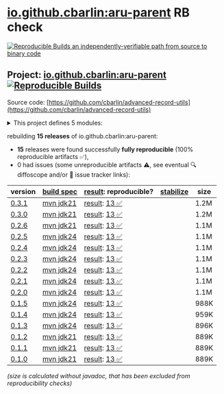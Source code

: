 [io.github.cbarlin:aru-parent](https://central.sonatype.com/artifact/io.github.cbarlin/aru-parent/versions) RB check
=======

[![Reproducible Builds](https://reproducible-builds.org/images/logos/rb.svg) an independently-verifiable path from source to binary code](https://reproducible-builds.org/)

## Project: [io.github.cbarlin:aru-parent](https://central.sonatype.com/artifact/io.github.cbarlin/aru-parent/versions) [![Reproducible Builds](https://img.shields.io/endpoint?url=https://raw.githubusercontent.com/jvm-repo-rebuild/reproducible-central/master/content/io/github/cbarlin/aru/badge.json)](https://github.com/jvm-repo-rebuild/reproducible-central/blob/master/content/io/github/cbarlin/aru/README.md)

Source code: [https://github.com/cbarlin/advanced-record-utils](https://github.com/cbarlin/advanced-record-utils)

<details><summary>This project defines 5 modules:</summary>

* [io.github.cbarlin:advanced-record-utils-annotations](https://central.sonatype.com/artifact/io.github.cbarlin/advanced-record-utils-annotations/overview)
* [io.github.cbarlin:advanced-record-utils-processor](https://central.sonatype.com/artifact/io.github.cbarlin/advanced-record-utils-processor/overview)
* [io.github.cbarlin:aru-parent](https://central.sonatype.com/artifact/io.github.cbarlin/aru-parent/overview)
* [io.github.cbarlin:aru-prism-prison](https://central.sonatype.com/artifact/io.github.cbarlin/aru-prism-prison/overview)
* [io.github.cbarlin:aru-processor-core](https://central.sonatype.com/artifact/io.github.cbarlin/aru-processor-core/overview)
</details>

rebuilding **15 releases** of io.github.cbarlin:aru-parent:
- **15** releases were found successfully **fully reproducible** (100% reproducible artifacts :white_check_mark:),
- 0 had issues (some unreproducible artifacts :warning:, see eventual :mag: diffoscope and/or :memo: issue tracker links):

| version | [build spec](/BUILDSPEC.md) | [result](https://reproducible-builds.org/docs/jvm/): reproducible? | [stabilize](https://github.com/google/oss-rebuild/blob/main/cmd/stabilize/README.md) | size |
| -- | --------- | ------ | ------ | -- |
| [0.3.1](https://central.sonatype.com/artifact/io.github.cbarlin/aru-parent/0.3.1/pom) | [mvn jdk21](aru-0.3.1.buildspec) | [result](aru-parent-0.3.1.buildinfo): [13 :white_check_mark: ](aru-parent-0.3.1.buildcompare) | | 1.2M |
| [0.3.0](https://central.sonatype.com/artifact/io.github.cbarlin/aru-parent/0.3.0/pom) | [mvn jdk21](aru-0.3.0.buildspec) | [result](aru-parent-0.3.0.buildinfo): [13 :white_check_mark: ](aru-parent-0.3.0.buildcompare) | | 1.2M |
| [0.2.6](https://central.sonatype.com/artifact/io.github.cbarlin/aru-parent/0.2.6/pom) | [mvn jdk21](aru-0.2.6.buildspec) | [result](aru-parent-0.2.6.buildinfo): [13 :white_check_mark: ](aru-parent-0.2.6.buildcompare) | | 1.1M |
| [0.2.5](https://central.sonatype.com/artifact/io.github.cbarlin/aru-parent/0.2.5/pom) | [mvn jdk24](aru-0.2.5.buildspec) | [result](aru-parent-0.2.5.buildinfo): [13 :white_check_mark: ](aru-parent-0.2.5.buildcompare) | | 1.1M |
| [0.2.4](https://central.sonatype.com/artifact/io.github.cbarlin/aru-parent/0.2.4/pom) | [mvn jdk24](aru-0.2.4.buildspec) | [result](aru-parent-0.2.4.buildinfo): [13 :white_check_mark: ](aru-parent-0.2.4.buildcompare) | | 1.1M |
| [0.2.3](https://central.sonatype.com/artifact/io.github.cbarlin/aru-parent/0.2.3/pom) | [mvn jdk24](aru-0.2.3.buildspec) | [result](aru-parent-0.2.3.buildinfo): [13 :white_check_mark: ](aru-parent-0.2.3.buildcompare) | | 1.1M |
| [0.2.2](https://central.sonatype.com/artifact/io.github.cbarlin/aru-parent/0.2.2/pom) | [mvn jdk24](aru-0.2.2.buildspec) | [result](aru-parent-0.2.2.buildinfo): [13 :white_check_mark: ](aru-parent-0.2.2.buildcompare) | | 1.1M |
| [0.2.1](https://central.sonatype.com/artifact/io.github.cbarlin/aru-parent/0.2.1/pom) | [mvn jdk24](aru-0.2.1.buildspec) | [result](aru-parent-0.2.1.buildinfo): [13 :white_check_mark: ](aru-parent-0.2.1.buildcompare) | | 1.1M |
| [0.2.0](https://central.sonatype.com/artifact/io.github.cbarlin/aru-parent/0.2.0/pom) | [mvn jdk24](aru-0.2.0.buildspec) | [result](aru-parent-0.2.0.buildinfo): [13 :white_check_mark: ](aru-parent-0.2.0.buildcompare) | | 1.1M |
| [0.1.5](https://central.sonatype.com/artifact/io.github.cbarlin/aru-parent/0.1.5/pom) | [mvn jdk24](aru-0.1.5.buildspec) | [result](aru-parent-0.1.5.buildinfo): [13 :white_check_mark: ](aru-parent-0.1.5.buildcompare) | | 988K |
| [0.1.4](https://central.sonatype.com/artifact/io.github.cbarlin/aru-parent/0.1.4/pom) | [mvn jdk24](aru-0.1.4.buildspec) | [result](aru-parent-0.1.4.buildinfo): [13 :white_check_mark: ](aru-parent-0.1.4.buildcompare) | | 959K |
| [0.1.3](https://central.sonatype.com/artifact/io.github.cbarlin/aru-parent/0.1.3/pom) | [mvn jdk24](aru-0.1.3.buildspec) | [result](aru-parent-0.1.3.buildinfo): [13 :white_check_mark: ](aru-parent-0.1.3.buildcompare) | | 896K |
| [0.1.2](https://central.sonatype.com/artifact/io.github.cbarlin/aru-parent/0.1.2/pom) | [mvn jdk21](aru-0.1.2.buildspec) | [result](aru-parent-0.1.2.buildinfo): [13 :white_check_mark: ](aru-parent-0.1.2.buildcompare) | | 889K |
| [0.1.1](https://central.sonatype.com/artifact/io.github.cbarlin/aru-parent/0.1.1/pom) | [mvn jdk21](aru-0.1.1.buildspec) | [result](aru-parent-0.1.1.buildinfo): [13 :white_check_mark: ](aru-parent-0.1.1.buildcompare) | | 889K |
| [0.1.0](https://central.sonatype.com/artifact/io.github.cbarlin/aru-parent/0.1.0/pom) | [mvn jdk21](aru-0.1.0.buildspec) | [result](aru-parent-0.1.0.buildinfo): [13 :white_check_mark: ](aru-parent-0.1.0.buildcompare) | | 889K |

<i>(size is calculated without javadoc, that has been excluded from reproducibility checks)</i>
